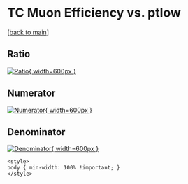 # TC Muon Efficiency vs. ptlow

[[back to main](./)]



## Ratio

[![Ratio](../mtv/var/TC_13_eff_ptlow.png){ width=600px }](../mtv/var/TC_13_eff_ptlow.pdf)

## Numerator

[![Numerator](../mtv/num/TC_13_eff_ptlow_num0.png){ width=600px }](../mtv/num/TC_13_eff_ptlow_num0.pdf)

## Denominator

[![Denominator](../mtv/den/TC_13_eff_ptlow_den.png){ width=600px }](../mtv/den/TC_13_eff_ptlow_den.pdf)


``` {=html}
<style>
body { min-width: 100% !important; }
</style>
```
